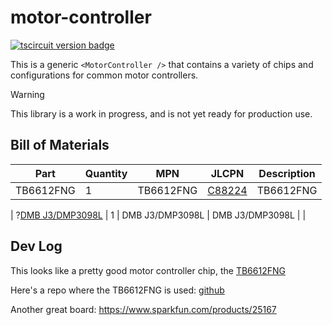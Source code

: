 # motor-controller

[![tscircuit version badge](https://registry-api.tscircuit.com/badges/view?package_name=tscircuit/motor-controller)](https://tscircuit.com/tscircuit/motor-controller)

This is a generic `<MotorController />` that contains a variety of chips and
configurations for common motor controllers.

> [!WARNING]
> This library is a work in progress, and is not yet ready for production use.

## Bill of Materials

| Part      | Quantity | MPN       | JLCPN                                                                    | Description |
| --------- | -------- | --------- | ------------------------------------------------------------------------ | ----------- |
| TB6612FNG | 1        | TB6612FNG | [C88224](https://jlcpcb.com/partdetail/TOSHIBA-TB6612FNG_O_C_8EL/C88224) | TB6612FNG   |

| ?[DMB J3/DMP3098L](https://www.diodes.com/assets/Datasheets/ds31447.pdf) | 1 | DMB J3/DMP3098L | DMB J3/DMP3098L | |

## Dev Log

This looks like a pretty good motor controller chip, the [TB6612FNG](https://cdn.sparkfun.com/assets/3/c/c/9/0/TB6612FNG_datasheet_en_20121101.pdf)

Here's a repo where the TB6612FNG is used: [github](https://github.com/adafruit/Adafruit-TB6612-Motor-Driver-Breakout-PCB/tree/master)

Another great board: https://www.sparkfun.com/products/25167
